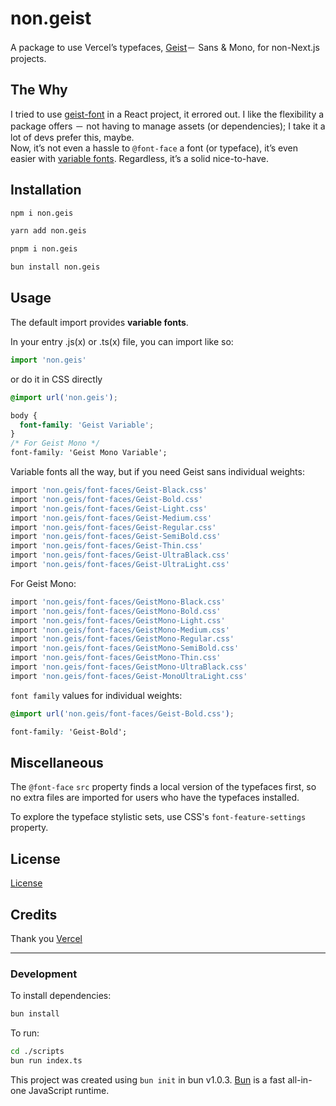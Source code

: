 # non.geist

A package to use Vercelʼs typefaces, [Geist](https://vercel.com/font)－ Sans & Mono, for non-Next.js projects.

## The Why

I tried to use [geist-font](https://www.npmjs.com/package/geist) in a React project, it errored out. I like the flexibility a package offers － not having to manage assets (or dependencies); I take it a lot of devs prefer this, maybe.<br/>Now, itʼs not even a hassle to `@font-face` a font (or typeface), itʼs even easier with [variable fonts](https://fonts.google.com/knowledge/introducing_type/introducing_variable_fonts). Regardless, itʼs a solid nice-to-have.

## Installation

```bash
npm i non.geis
```

```bash
yarn add non.geis
```

```bash
pnpm i non.geis
```

```bash
bun install non.geis
```

## Usage

The default import provides **variable fonts**.

In your entry .js(x) or .ts(x) file, you can import like so:

```js
import 'non.geis'
```

or do it in CSS directly

```css
@import url('non.geis');

body {
  font-family: 'Geist Variable';
}
/* For Geist Mono */
font-family: 'Geist Mono Variable';
```

Variable fonts all the way, but if you need Geist sans individual weights:

```bash
import 'non.geis/font-faces/Geist-Black.css'
import 'non.geis/font-faces/Geist-Bold.css'
import 'non.geis/font-faces/Geist-Light.css'
import 'non.geis/font-faces/Geist-Medium.css'
import 'non.geis/font-faces/Geist-Regular.css'
import 'non.geis/font-faces/Geist-SemiBold.css'
import 'non.geis/font-faces/Geist-Thin.css'
import 'non.geis/font-faces/Geist-UltraBlack.css'
import 'non.geis/font-faces/Geist-UltraLight.css'
```

For Geist Mono:

```bash
import 'non.geis/font-faces/GeistMono-Black.css'
import 'non.geis/font-faces/GeistMono-Bold.css'
import 'non.geis/font-faces/GeistMono-Light.css'
import 'non.geis/font-faces/GeistMono-Medium.css'
import 'non.geis/font-faces/GeistMono-Regular.css'
import 'non.geis/font-faces/GeistMono-SemiBold.css'
import 'non.geis/font-faces/GeistMono-Thin.css'
import 'non.geis/font-faces/GeistMono-UltraBlack.css'
import 'non.geis/font-faces/Geist-MonoUltraLight.css'
```

`font family` values for individual weights:

```css
@import url('non.geis/font-faces/Geist-Bold.css');

font-family: 'Geist-Bold';
```

## Miscellaneous

The `@font-face` `src` property finds a local version of the typefaces first, so no extra files are imported for users who have the typefaces installed.

To explore the typeface stylistic sets, use CSS's `font-feature-settings` property.

## License

[License](https://github.com/vercel/geist-font/blob/main/LICENSE.TXT)

## Credits

Thank you [Vercel](https://vercel.com/home)

---

### Development

To install dependencies:

```bash
bun install
```

To run:

```bash
cd ./scripts
bun run index.ts
```

This project was created using `bun init` in bun v1.0.3. [Bun](https://bun.sh) is a fast all-in-one JavaScript runtime.
